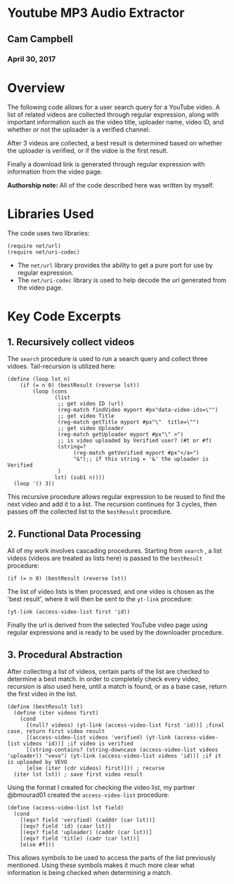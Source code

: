 # Youtube MP3 Audio Extractor

## Cam Campbell
### April 30, 2017

# Overview
The following code allows for a user search query for a YouTube video. A list of related videos are collected through regular expression, along with important information such as the video title, uploader name, video ID, and whether or not the uploader is a verified channel.

After 3 videos are collected, a best result is determined based on whether the uploader is verified, or if the vidoe is the first result.

Finally a download link is generated through regular expression with information from the video page.


**Authorship note:** All of the code described here was written by myself.

# Libraries Used
The code uses two libraries:

```
(require net/url)
(require net/uri-codec)
```

* The ```net/url``` library provides the ability to get a pure port for use by regular expression.
* The ```net/uri-codec``` library is used to help decode the url generated from the video page.

# Key Code Excerpts


## 1. Recursively collect videos

The ``` search ``` procedure is used to run a search query and collect three vidoes. Tail-recursion is utilized here:

```
(define (loop lst n)
    (if (= n 0) (bestResult (reverse lst))
        (loop (cons
               (list
                ;; get video ID (url)
                (reg-match findVideo myport #px"data-video-ids=\"")
                ;; get video Title
                (reg-match getTitle myport #px"\"  title=\"")
                ;; get video Uploader
                (reg-match getUploader myport #px"\" >")
                ;; is video uploaded by Verified user? (#t or #f)
                (string=?
                     (reg-match getVerified myport #px"</a>")
                     "&");; if this string = '&' the uploader is Verified
                ) 
               lst) (sub1 n))))
  (loop '() 3))
 ```
 
 This recursive procedure allows regular expression to be reused to find the next video and add it to a list. The recursion continues for 3 cycles, then passes off the collected list to the ``` bestResult ``` procedure.
 
 
## 2. Functional Data Processing

All of my work involves cascading procedures. Starting from ``` search ``` , a list videos (videos are treated as lists here) is passed to the ``` bestResult ``` procedure:

```
(if (= n 0) (bestResult (reverse lst))
```
The list of video lists is then processed, and one video is chosen as the 'best result', where it will then be sent to the ``` yt-link ``` procedure:

```
(yt-link (access-video-list first 'id))
```
Finally the url is derived from the selected YouTube video page using regular expressions and is ready to be used by the downloader procedure. 
 
 
## 3. Procedural Abstraction

After collecting a list of videos, certain parts of the list are checked to determine a best match. In order to completely check every video, recursion is also used here, until a match is found, or as a base case, return the first video in the list.

```
(define (bestResult lst)
  (define (iter videos first)
    (cond
      [(null? videos) (yt-link (access-video-list first 'id))] ;final case, return first video result
      [(access-video-list videos 'verified) (yt-link (access-video-list videos 'id))] ;if video is verified
      [(string-contains? (string-downcase (access-video-list videos 'uploader)) "vevo") (yt-link (access-video-list videos 'id))] ;if it is uploaded by VEVO
      [else (iter (cdr videos) first)])) ; recurse
  (iter lst lst)) ; save first video result
```
Using the format I created for checking the video list, my partner @bmourad01 created the ``` access-video-list ``` procedure:

```
(define (access-video-list lst field)
  (cond
    [(eqv? field 'verified) (cadddr (car lst))]
    [(eqv? field 'id) (caar lst)]
    [(eqv? field 'uploader) (caddr (car lst))]
    [(eqv? field 'title) (cadr (car lst))]
    [else #f]))
```
This allows symbols to be used to access the parts of the list previously mentioned. Using these symbols makes it much more clear what information is being checked when determining a match.
